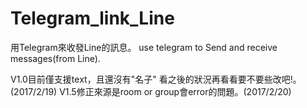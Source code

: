# Telegram_link_Line
用Telegram來收發Line的訊息。
use telegram to Send and receive messages(from Line).

V1.0目前僅支援text，且還沒有"名子" 看之後的狀況再看看要不要些改吧!。(2017/2/19)
V1.5修正來源是room or group會error的問題。(2017/2/20)
